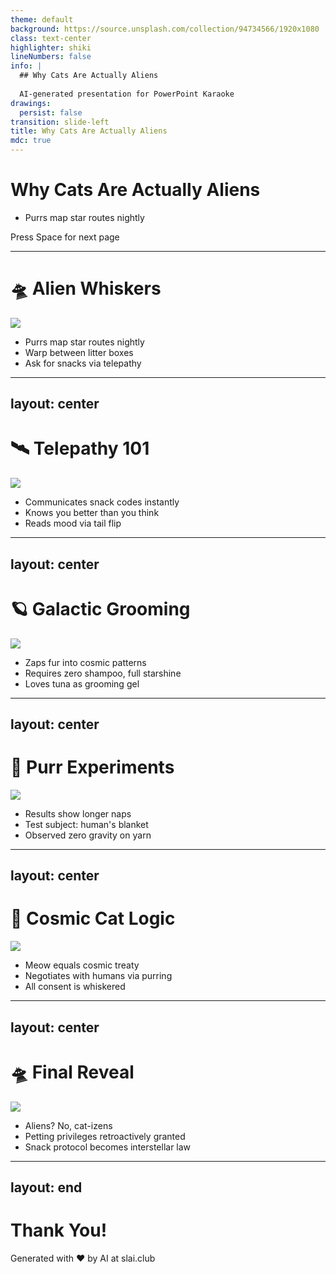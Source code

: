 ```yaml
---
theme: default
background: https://source.unsplash.com/collection/94734566/1920x1080
class: text-center
highlighter: shiki
lineNumbers: false
info: |
  ## Why Cats Are Actually Aliens
  
  AI-generated presentation for PowerPoint Karaoke
drawings:
  persist: false
transition: slide-left
title: Why Cats Are Actually Aliens
mdc: true
---
```


# Why Cats Are Actually Aliens

- Purrs map star routes nightly

<div class="pt-12">
  <span @click="$slidev.nav.next" class="px-2 py-1 rounded cursor-pointer" hover="bg-white bg-opacity-10">
    Press Space for next page <carbon:arrow-right class="inline"/>
  </span>
</div>

<div class="abs-br m-6 flex gap-2">
  <a href="https://github.com/beevelop/slai.club" target="_blank" alt="GitHub"
    class="text-xl slidev-icon-btn opacity-50 !border-none !hover:text-white">
    <carbon-logo-github />
  </a>
</div>

---

# 🛸 Alien Whiskers
![](/images/slide-1.png)


<v-clicks>

- Purrs map star routes nightly
- Warp between litter boxes
- Ask for snacks via telepathy

</v-clicks>

---
layout: center
---

# 🛰️ Telepathy 101
![](/images/slide-2.png)


<v-clicks>

- Communicates snack codes instantly
- Knows you better than you think
- Reads mood via tail flip

</v-clicks>

---
layout: center
---

# 🪐 Galactic Grooming
![](/images/slide-3.png)


<v-clicks>

- Zaps fur into cosmic patterns
- Requires zero shampoo, full starshine
- Loves tuna as grooming gel

</v-clicks>

---
layout: center
---

# 🧪 Purr Experiments
![](/images/slide-4.png)


<v-clicks>

- Results show longer naps
- Test subject: human's blanket
- Observed zero gravity on yarn

</v-clicks>

---
layout: center
---

# 🌌 Cosmic Cat Logic
![](/images/slide-5.png)


<v-clicks>

- Meow equals cosmic treaty
- Negotiates with humans via purring
- All consent is whiskered

</v-clicks>

---
layout: center
---

# 🛸 Final Reveal
![](/images/slide-6.png)


<v-clicks>

- Aliens? No, cat-izens
- Petting privileges retroactively granted
- Snack protocol becomes interstellar law

</v-clicks>

---
layout: end
---

# Thank You!

Generated with ❤️ by AI at slai.club


